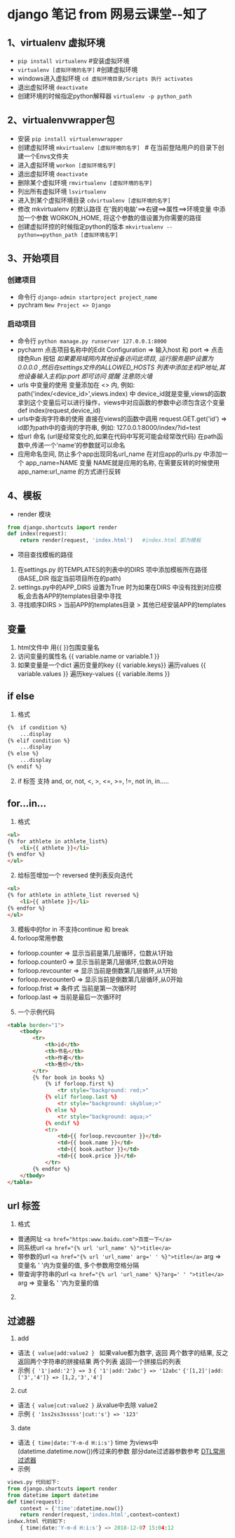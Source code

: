 # django 笔记 from 网易云课堂--知了
## 1、virtualenv 虚拟环境
- `pip install virtualenv` #安装虚拟环境
- `virtualenv [虚拟环境的名字]`  #创建虚拟环境
- windows进入虚拟环境
`cd 虚拟环境目录/Scripts 执行 activates`
- 退出虚拟环境 `deactivate`
- 创建环境的时候指定python解释器
`virtualenv -p python_path`
## 2、virtualenvwrapper包
- 安装 `pip install virtualenvwrapper`
- 创建虚拟环境 `mkvirtualenv [虚拟环境的名字] `   # 在当前登陆用户的目录下创建一个Envs文件夹
- 进入虚拟环境 `workon [虚拟环境名字]` 
- 退出虚拟环境 `deactivate`
- 删除某个虚拟环境 `rmvirtualenv [虚拟环境的名字]`
- 列出所有虚拟环境 `lsvirtualenv`
- 进入到某个虚拟环境目录 `cdvirtualenv [虚拟环境的名字]`
- 修改 mkvirtualenv 的默认路径 
在'我的电脑'==>右键==>属性==>环境变量 中添加一个参数 WORKON_HOME, 将这个参数的值设置为你需要的路径
- 创建虚拟环控的时候指定python的版本 `mkvirtualenv --python==python_path [虚拟环境名字]`
## 3、开始项目
### 创建项目
- 命令行 `django-admin startproject project_name`
- pychram  `New Project => Django`
### 启动项目
- 命令行 `python manage.py runserver 127.0.0.1:8000` 
- pycharm 
点击项目名称中的Edit Configuration => 输入host 和 port => 点击绿色Run 按钮
*如果要局域网内其他设备访问此项目, 运行服务是IP设置为 0.0.0.0 ,然后在settings文件的ALLOWED_HOSTS 列表中添加主机IP地址,其他设备输入主机ip:port 即可访问*
*提醒 注意防火墙*
- urls 中变量的使用
变量添加在 <> 内, 例如: path('index/<device_id>',views.index) 中 device_id就是变量,views的函数拿到这个变量后可以进行操作，views中对应函数的参数中必须包含这个变量 def index(request,device_id)
- urls中查询字符串的使用
直接在views的函数中调用 request.GET.get('id') => id即为path中的查询的字符串, 例如: 127.0.0.1:8000/index/?id=test 
- 给url 命名 (url是经常变化的,如果在代码中写死可能会经常改代码)
在path函数中,传递一个'name'的参数就可以命名
- 应用命名空间, 防止多个app出现同名url_name
在对应app的urls.py 中添加一个 app_name=NAME 变量  NAME就是应用的名称, 在需要反转的时候使用 app_name:url_name 的方式进行反转

## 4、模板
- render 模块
```python
from django.shortcuts import render
def index(request):
    return render(request, 'index.html')   #index.html 即为模板
```
- 项目查找模板的路径
1. 在settings.py 的TEMPLATES的列表中的DIRS 项中添加模板所在路径 (BASE_DIR 指定当前项目所在的path)
2. settings.py中的APP_DIRS 设置为True 时为如果在DIRS 中没有找到对应模板,会去各APP的templates目录中寻找
3. 寻找顺序DIRS > 当前APP的templates目录 > 其他已经安装APP的templates

## 变量
1. html文件中 用{{ }}包围变量名
2. 访问变量的属性名  {{ variable.name or variable.1 }}
3. 如果变量是一个dict 遍历变量的key  {{ variable.keys}}  遍历values {{ variable.values }} 遍历key-values {{ variable.items }}

## if else
1. 格式
```html
{%  if condition %}
    ...display
{% elif condition %}
    ...display
{% else %}
    ...display
{% endif %}
```
2. if 标签 支持 and, or, not, <, >, <=, >=, !=, not in, in.....
## for...in...
1. 格式
```html
<ul>
{% for athlete in athlete_list%}
    <li>{{ athlete }}</li>
{% endfor %}
</ul>
```
2. 给标签增加一个 reversed 使列表反向迭代
```html
<ul>
{% for athlete in athlete_list reversed %}
    <li>{{ athlete }}</li>
{% endfor %}
</ul>
```
3. 模板中的for in 不支持continue 和 break
4. forloop常用参数
- forloop.counter => 显示当前是第几层循环，位数从1开始
- forloop.counter0 => 显示当前是第几层循环,位数从0开始
- forloop.revcounter => 显示当前是倒数第几层循环,从1开始
- forloop.revcounter0 => 显示当前是倒数第几层循环,从0开始
- forloop.frist => 条件式 当前是第一次循环时
- forloop.last => 当前是最后一次循环时
5. 一个示例代码
```html
<table border="1">
    <tbody>
        <tr>
            <th>id</th>
            <th>书名</th>
            <th>作者</th>
            <th>售价</th>
        </tr>
        {% for book in books %}
            {% if forloop.first %}
                <tr style="background: red;>"
            {% elif forloop.last %}
                <tr style="background: skyblue;>"
            {% else %}
                <tr style="background: aqua;>"
            {% endif %}
            <tr>
                <td>{{ forloop.revcounter }}</td>
                <td>{{ book.name }}</td>
                <td>{{ book.author }}</td>
                <td>{{ book.price }}</td>
            </tr>
        {% endfor %}
    </tbody>
</table>
```

## url 标签
1. 格式
- 普通网址 `<a href="https:www.baidu.com">百度一下</a>` 
- 同系统url `<a href="{% url 'url_name' %}">title</a>`
- 带参数的url `<a href="{% url 'url_name' arg=' ' %}">title</a>`   arg => 变量名 ' '内为变量的值, 多个参数用空格分隔
- 带查询字符串的url `<a href="{% url 'url_name' %}?arg=' ' ">title</a>` arg => 变量名 ' '内为变量的值
2. 

## 过滤器
1. add 
- 语法
`{ value|add:value2 } ` 如果value都为数字, 返回 两个数字的结果, 反之 返回两个字符串的拼接结果 两个列表 返回一个拼接后的列表
- 示例
`{ '1'|add:'2'} => 3` `{ '1'|add:'2abc'} => '12abc'` `{'[1,2]'|add:['3','4']} => [1,2,'3','4']`
2. cut
- 语法
`{ value|cut:value2 }` 从value中去除 value2 
- 示例
`{ '1ss2ss3sssss'|cut:'s'} => '123'`
3. date
- 语法
`{ time|date:'Y-m-d H:i:s'}` time 为views中(datetime.datetime.now())传过来的参数 
部分date过滤器参数参考 [DTL常用过滤器](https://blog.csdn.net/xujin0/article/details/83385065)
- 示例
```python
views.py 代码如下:
from django.shortcuts import render
from datetime import datetime
def time(request):
    context = {'time':datetime.now()}
    return render(request,'index.html',context=context)
indwx.html 代码如下:
    { time|date:'Y-m-d H:i:s'} => 2018-12-07 15:04:12
```
